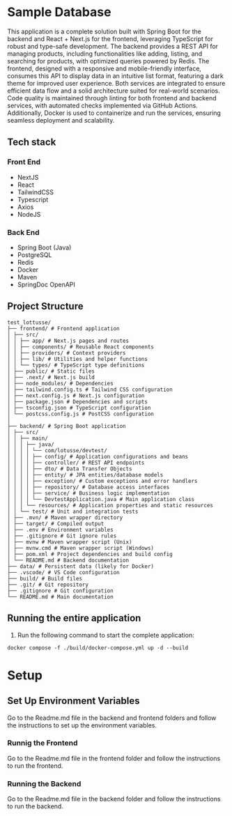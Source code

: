 # Sample Database

This application is a complete solution built with Spring Boot for the backend and React + Next.js for the frontend, leveraging TypeScript for robust and type-safe development. The backend provides a REST API for managing products, including functionalities like adding, listing, and searching for products, with optimized queries powered by Redis. The frontend, designed with a responsive and mobile-friendly interface, consumes this API to display data in an intuitive list format, featuring a dark theme for improved user experience. Both services are integrated to ensure efficient data flow and a solid architecture suited for real-world scenarios. Code quality is maintained through linting for both frontend and backend services, with automated checks implemented via GitHub Actions. Additionally, Docker is used to containerize and run the services, ensuring seamless deployment and scalability.

## Tech stack

### Front End

- NextJS
- React
- TailwindCSS
- Typescript
- Axios
- NodeJS

### Back End

- Spring Boot (Java)
- PostgreSQL
- Redis
- Docker
- Maven
- SpringDoc OpenAPI

## Project Structure

```
test_lottusse/
├── frontend/ # Frontend application
│ ├── src/
│ │ ├── app/ # Next.js pages and routes
│ │ ├── components/ # Reusable React components
│ │ ├── providers/ # Context providers
│ │ ├── lib/ # Utilities and helper functions
│ │ └── types/ # TypeScript type definitions
│ ├── public/ # Static files
│ ├── .next/ # Next.js build
│ ├── node_modules/ # Dependencies
│ ├── tailwind.config.ts # Tailwind CSS configuration
│ ├── next.config.js # Next.js configuration
│ ├── package.json # Dependencies and scripts
│ ├── tsconfig.json # TypeScript configuration
│ └── postcss.config.js # PostCSS configuration
│
├── backend/ # Spring Boot application
│ ├── src/
│ │ ├── main/
│ │ │ ├── java/
│ │ │ │ └── com/lotusse/devtest/
│ │ │ │ ├── config/ # Application configurations and beans
│ │ │ │ ├── controller/ # REST API endpoints
│ │ │ │ ├── dto/ # Data Transfer Objects
│ │ │ │ ├── entity/ # JPA entities/database models
│ │ │ │ ├── exception/ # Custom exceptions and error handlers
│ │ │ │ ├── repository/ # Database access interfaces
│ │ │ │ ├── service/ # Business logic implementation
│ │ │ │ └── DevtestApplication.java # Main application class
│ │ │ └── resources/ # Application properties and static resources
│ │ └── test/ # Unit and integration tests
│ ├── .mvn/ # Maven wrapper directory
│ ├── target/ # Compiled output
│ ├── .env # Environment variables
│ ├── .gitignore # Git ignore rules
│ ├── mvnw # Maven wrapper script (Unix)
│ ├── mvnw.cmd # Maven wrapper script (Windows)
│ ├── pom.xml # Project dependencies and build config
│ └── README.md # Backend documentation
├── data/ # Persistent data (likely for Docker)
├── .vscode/ # VS Code configuration
├── build/ # Build files
├── .git/ # Git repository
├── .gitignore # Git configuration
└── README.md # Main documentation
```

## Running the entire application

1. Run the following command to start the complete application:

```
docker compose -f ./build/docker-compose.yml up -d --build
```

# Setup

## Set Up Environment Variables

Go to the Readme.md file in the backend and frontend folders and follow the instructions to set up the environment variables.


### Runnig the Frontend

Go to the Readme.md file in the frontend folder and follow the instructions to run the frontend.

### Running the Backend

Go to the Readme.md file in the backend folder and follow the instructions to run the backend.
